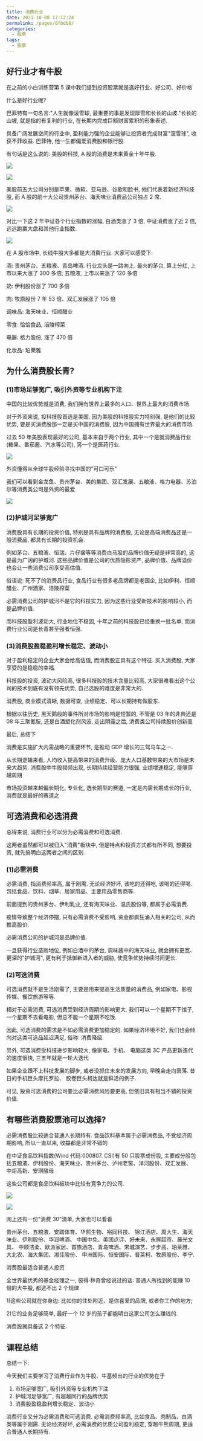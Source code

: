 ```yaml
---
title: 消费行业
date: 2021-10-08 17:12:24
permalink: /pages/8fbdb8/
categories:
  - 股票
tags:
  - 股票
---
```


## 好行业才有牛股

在之前的小白训练营第 5 课中我们提到投资股票就是选好行业、好公司、好价格

什么是好行业呢?

巴菲特有一句名言:"人生就像滚雪球, 最重要的事是发现厚雪和长长的山坡."长长的山坡, 就是指的有复利的行业, 在长期内完成巨额财富累积的形象表述.

具备广阔发展空间的行业中, 盈利能力强的企业能够让投资者完成财富"滚雪球", 收获不菲收益. 巴菲特, 他一生都偏爱消费股和银行股.

有句话是这么说的: 美股的科技, A 股的消费是未来黄金十年牛股.

![](../.vuepress/public/img/stock/056.png)

![](../.vuepress/public/img/stock/057.png)

美股前五大公司分别是苹果、微软、亚马逊、谷歌和脸书, 他们代表着新经济科技股, 而 A 股的前十大公司贵州茅台、海天味业消费品公司独占 2 席.

![](../.vuepress/public/img/stock/058.png)

对比一下这 2 年中证各个行业指数的涨幅, 白酒类涨了 3 倍, 中证消费涨了近 2 倍, 远远跑赢大盘和其他行业指数.

![](../.vuepress/public/img/stock/059.png)

在 A 股市场中, 长线牛股大多都是大消费行业. 大家可以感受下:

酒: 贵州茅台、五粮液、青岛啤酒. 行业龙头是一路向上. 最火的茅台, 算上分红, 上市以来大涨了 300 多倍; 五粮液, 上市以来涨了 120 多倍

奶: 伊利股份涨了 700 多倍

肉: 牧原股份 7 年 53 倍、双汇发展涨了 105 倍

调味品: 海天味业、恒顺醋业

零食: 恰恰食品, 涪陵榨菜

电器: 格力股份, 涨了 470 倍

化妆品: 珀莱雅

## 为什么消费股长青?

### (1)市场足够宽广, 吸引外资等专业机构下注

中国的比较优势就是消费, 我们拥有世界上最多的人口、世界上最大的消费市场.

对于外资来说, 投科技股首选是美国, 因为美股的科技股实力特别强, 是他们的比较优势, 要是买消费股那一定是买中国的消费股, 因为中国拥有世界最大的消费市场.

过去 50 年美股表现最好的公司, 基本来自于两个行业, 其中一个是就消费品行业(糖果、番茄酱、汽水等公司), 另一个是医药行业.

![](../.vuepress/public/img/stock/060.png)

外资懂得从全球牛股经验寻找中国的"可口可乐"

我们可以看到金龙鱼、贵州茅台、美的集团、双汇发展、五粮液、格力电器、苏泊尔等消费类公司是外资的最爱

![](../.vuepress/public/img/stock/061.png)

### (2)护城河足够宽广

消费股具有长期的投资价值, 特别是具有品牌的消费股, 无论是高端消费品还是一般消费品, 都具有长期的投资机会.

例如茅台、五粮液、恒瑞、片仔癀等等消费白马股的品牌价值无疑是非常高的, 这是最为广阔的护城河. 这些品牌价值是公司的优质隐形资产, 品牌价值、品牌溢价也会让一些消费公司享受高估值.

俗语说: 死不了的消费品行业, 食品行业有很多老品牌都是老国企, 比如伊利、恒顺醋业、广州酒家、涪陵榨菜

必需消费公司的护城河不是它的科技实力, 因为这些行业受新技术的影响较小, 而是品牌价值.

而科技股盈利波动大, 行业地位不稳固, 十年之前的科技股已经重换一批名单, 而消费行业公司是长青甚至强者恒强.

### (3)消费股盈稳盈利增长稳定、波动小

对于盈利稳定的企业大家会给高估值, 而消费股正具有这个特征. 买入消费股, 大家享受的是稳稳的幸福.

科技股的投资, 波动大风险高, 很多科技股的技术含量比较高, 大家很难看出这个公司的技术到底有没有领先优势, 自己选股的难度是非常大的.

消费股, 商业模式清晰, 数据可查, 业绩稳定、可以长期持有做股东.

根据以往历史, 黑天鹅般的事件所对市场的影响是短暂的, 不管是 03 年的非典还是 08 年三聚氰胺, 还是白酒塑化剂风波, 走出阴霾之后, 消费类公司持续股价创新高

最后, 总结下

消费是实施扩大内需战略的重要环节, 是推动 GDP 增长的三驾马车之一.

从长期逻辑来看, 人均收入提高带来的消费升级、庞大人口基数带来的大市场是未来大趋势. 消费股中牛股频频出现, 长期持续经营能力很强, 业绩增速稳定, 能够穿越周期

市场投资越来越偏长期化, 专业化, 选长期型的赛道, 一定是内需长期成长的行业, 消费就是最好的赛道之

## 可选消费和必选消费

总得来说, 消费行业可以分为必需消费和可选消费.

这两者虽然都可以被归入"消费"板块中, 但是特点和投资方式都有所不同, 想要投资, 就先搞明白这两者之间的区别.

### (1)必需消费

必需消费, 指消费频率高, 属于刚需. 无论经济好坏, 该吃的还得吃, 该喝的还得喝. 包括食品、饮料、烟草、居家用品、主要用品零售商等.

前面提到的贵州茅台、伊利乳业, 还有海天味业、温氏股份等, 都属于必需消费.

疫情导致整个经济停摆, 只有必需消费不受影响, 资金都疯狂涌入相关的公司, 从而推高股价.

必需消费公司的护城河是品牌价值.

一旦获得行业垄断地位, 例如白酒中的茅台, 调味酱中的海天味业, 就会拥有更宽、更深的"护城河", 更有利于抵御新进入者的威胁, 使竞争优势持续时间更长.

### (2)可选消费

可选消费就不是生活刚需了, 主要是用来提高生活质量的消费品, 例如家电、影视传媒、餐饮旅游等等.

相对于必需消费, 可选消费受到经济周期的影响更大. 我们可以一个星期不下馆子, 一个星期不去看电影, 但总不能一个星期不吃饭.

因此, 可选消费的需求是不如必需消费更加稳定的. 如果经济环境不好, 我们也会倾向对这类可选品延迟满足, 俗称: 消费降级.

另外, 可选消费受科技进步影响较大, 像家电、手机、 电脑这类 3C 产品更新迭代的速度很快, 三五年就是一轮大迭代

如果企业跟不上科技发展的脚步, 或者没抓住未来的发展方向, 早晚会走向衰落. 昔日的手机巨头摩托罗拉、 胶卷巨头柯达就是鲜活的例子.

可见, 投资可选消费的公司要比必需消费风险要更高, 但依旧具有相当不错的投资价值.

## 有哪些消费股票池可以选择?

必需消费股比较适合普通人长期持有. 食品饮料基本属于必需消费品, 不受经济周期影响, 所以一直以来, 收益都是非常不错的

在中证食品饮料指数(Wind 代码:000807. CSI)有 50 只股票成份股, 主要成分股包括五粮液、伊利股份、海天味业、贵州茅台、泸州老窖、洋河股份、双汇发展、 中炬高新、安琪酵母

这些公司都是食品饮料板块中比较有竞争力的公司.

![](../.vuepress/public/img/stock/062.png)

![](../.vuepress/public/img/stock/063.png)

网上还有一份"消费 30"清单, 大家也可以看看

贵州茅台、五粮液、安踏体育、华熙生物、裕同科技、 锦江酒店、周大生、海天味业、伊利股份、华润啤酒、 中国中免、美团点评、好未来、永辉超市、晨光文具、 中顺洁柔、欧派家居、首旅酒店、青岛啤酒、宋城演艺、步步高、珀莱雅、大北农、海大集团、湘佳股份、 申洲国际、恒安国际、普莱柯、牧原股份、李宁.

消费股最适合普通人投资

全世界最优秀的基金经理之一, 彼得·林奇曾经说过的话: 普通人所找到的能赚 10 倍的大牛股, 都逃不出 2 个规律

1)这些公司就在你身边: 比如你的住处附近、是你喜爱的品牌, 或者你工作的地方;

2)它的业务足够简单, 最好一个 12 岁的孩子都能明白这家公司怎么赚钱的.

消费股就具备这 2 个特征.

## 课程总结

总结一下:

今天我们主要学习了消费行业作为牛股、牛基频出的行业的优势在于

1. 市场足够宽广, 吸引外资等专业机构下注
2. 护城河足够宽广, 有超越同行的品牌优势
3. 消费股盈稳盈利增长稳定、波动小

消费行业又分为必需消费和可选消费. 必需消费频率高, 比如食品、肉制品、白酒类等属于刚需. 无论经济好坏, 必需消费的优质公司盈利稳定, 穿越牛熊周期, 更适合普通人长期持有.
